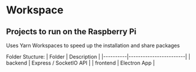 # Workspace

## Projects to run on the Raspberry Pi

Uses Yarn Workspaces to speed up the installation and share packages

Folder Stucture:
| Folder   | Description            |
|----------|------------------------|
| backend  | Express / SocketIO API |
| frontend | Electron App           |
